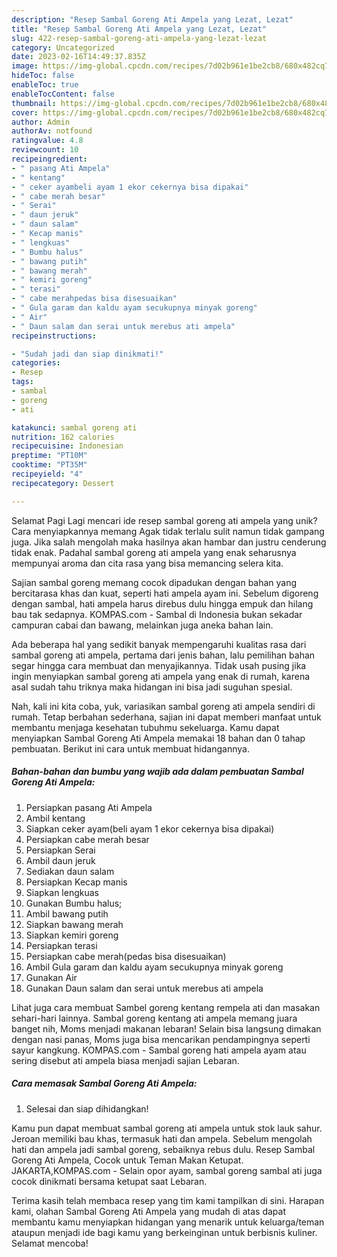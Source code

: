 ```yaml
---
description: "Resep Sambal Goreng Ati Ampela yang Lezat, Lezat"
title: "Resep Sambal Goreng Ati Ampela yang Lezat, Lezat"
slug: 422-resep-sambal-goreng-ati-ampela-yang-lezat-lezat
category: Uncategorized
date: 2023-02-16T14:49:37.835Z
image: https://img-global.cpcdn.com/recipes/7d02b961e1be2cb8/680x482cq70/sambal-goreng-ati-ampela-foto-resep-utama.jpg
hideToc: false
enableToc: true
enableTocContent: false
thumbnail: https://img-global.cpcdn.com/recipes/7d02b961e1be2cb8/680x482cq70/sambal-goreng-ati-ampela-foto-resep-utama.jpg
cover: https://img-global.cpcdn.com/recipes/7d02b961e1be2cb8/680x482cq70/sambal-goreng-ati-ampela-foto-resep-utama.jpg
author: Admin
authorAv: notfound
ratingvalue: 4.8
reviewcount: 10
recipeingredient:
- " pasang Ati Ampela"
- " kentang"
- " ceker ayambeli ayam 1 ekor cekernya bisa dipakai"
- " cabe merah besar"
- " Serai"
- " daun jeruk"
- " daun salam"
- " Kecap manis"
- " lengkuas"
- " Bumbu halus"
- " bawang putih"
- " bawang merah"
- " kemiri goreng"
- " terasi"
- " cabe merahpedas bisa disesuaikan"
- " Gula garam dan kaldu ayam secukupnya minyak goreng"
- " Air"
- " Daun salam dan serai untuk merebus ati ampela"
recipeinstructions:

- "Sudah jadi dan siap dinikmati!"
categories:
- Resep
tags:
- sambal
- goreng
- ati

katakunci: sambal goreng ati 
nutrition: 162 calories
recipecuisine: Indonesian
preptime: "PT10M"
cooktime: "PT35M"
recipeyield: "4"
recipecategory: Dessert

---
```



Selamat Pagi Lagi mencari ide resep sambal goreng ati ampela yang unik? Cara menyiapkannya memang Agak tidak terlalu sulit namun tidak gampang juga. Jika salah mengolah maka hasilnya akan hambar dan justru cenderung tidak enak. Padahal sambal goreng ati ampela yang enak seharusnya mempunyai aroma dan cita rasa yang bisa memancing selera kita.


Sajian sambal goreng memang cocok dipadukan dengan bahan yang bercitarasa khas dan kuat, seperti hati ampela ayam ini. Sebelum digoreng dengan sambal, hati ampela harus direbus dulu hingga empuk dan hilang bau tak sedapnya. KOMPAS.com - Sambal di Indonesia bukan sekadar campuran cabai dan bawang, melainkan juga aneka bahan lain.

Ada beberapa hal yang sedikit banyak mempengaruhi kualitas rasa dari sambal goreng ati ampela, pertama dari jenis bahan, lalu pemilihan bahan segar hingga cara membuat dan menyajikannya. Tidak usah pusing jika ingin menyiapkan sambal goreng ati ampela yang enak di rumah, karena asal sudah tahu triknya maka hidangan ini bisa jadi suguhan spesial.


Nah, kali ini kita coba, yuk, variasikan sambal goreng ati ampela sendiri di rumah. Tetap berbahan sederhana, sajian ini dapat memberi manfaat untuk membantu menjaga kesehatan tubuhmu sekeluarga. Kamu dapat menyiapkan Sambal Goreng Ati Ampela memakai 18 bahan dan 0 tahap pembuatan. Berikut ini cara untuk membuat hidangannya.

<!--inarticleads1-->

##### Bahan-bahan dan bumbu yang wajib ada dalam pembuatan Sambal Goreng Ati Ampela:

1. Persiapkan  pasang Ati Ampela
1. Ambil  kentang
1. Siapkan  ceker ayam(beli ayam 1 ekor cekernya bisa dipakai)
1. Persiapkan  cabe merah besar
1. Persiapkan  Serai
1. Ambil  daun jeruk
1. Sediakan  daun salam
1. Persiapkan  Kecap manis
1. Siapkan  lengkuas
1. Gunakan  Bumbu halus;
1. Ambil  bawang putih
1. Siapkan  bawang merah
1. Siapkan  kemiri goreng
1. Persiapkan  terasi
1. Persiapkan  cabe merah(pedas bisa disesuaikan)
1. Ambil  Gula garam dan kaldu ayam secukupnya minyak goreng
1. Gunakan  Air
1. Gunakan  Daun salam dan serai untuk merebus ati ampela


Lihat juga cara membuat Sambel goreng kentang rempela ati dan masakan sehari-hari lainnya. Sambal goreng kentang ati ampela memang juara banget nih, Moms menjadi makanan lebaran! Selain bisa langsung dimakan dengan nasi panas, Moms juga bisa mencarikan pendampingnya seperti sayur kangkung. KOMPAS.com - Sambal goreng hati ampela ayam atau sering disebut ati ampela biasa menjadi sajian Lebaran. 

<!--inarticleads2-->

##### Cara memasak Sambal Goreng Ati Ampela:


1. Selesai dan siap dihidangkan!

Kamu pun dapat membuat sambal goreng ati ampela untuk stok lauk sahur. Jeroan memiliki bau khas, termasuk hati dan ampela. Sebelum mengolah hati dan ampela jadi sambal goreng, sebaiknya rebus dulu. Resep Sambal Goreng Ati Ampela, Cocok untuk Teman Makan Ketupat. JAKARTA,KOMPAS.com - Selain opor ayam, sambal goreng sambal ati juga cocok dinikmati bersama ketupat saat Lebaran. 

Terima kasih telah membaca resep yang tim kami tampilkan di sini. Harapan kami, olahan Sambal Goreng Ati Ampela yang mudah di atas dapat membantu kamu menyiapkan hidangan yang menarik untuk keluarga/teman ataupun menjadi ide bagi kamu yang berkeinginan untuk berbisnis kuliner. Selamat mencoba!
